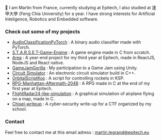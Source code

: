 

👋 I am Martin from France, currently studying at Epitech, I also studied at 逢甲大學 (Feng Chia University) for a year. I have strong interests for Artificial Inteligence, Robotics and Embedded software.

### Check out some of my projects

- [AudioClassificationPyTorch](https://github.com/Fosowl/AudioClassificationPyTorch) : A binary audio classifier made with PyTorch.
- [S.T.A.R.S.E.T-Game-Engine](https://github.com/Fosowl/S.T.A.R.S.E.T-Game-Engine) : A game engine made in C from scratch.
- [Area](https://github.com/Fosowl/AREA) : A year-end project for my third year at Epitech, made in ReactJS, NodeJS and React native.
- [GameJamGorilla](https://github.com/Fosowl/GameJamGorilla) : My participation to a Game Jam using Unity.
- [Circuit Simulator](https://github.com/Fosowl/CircuitSimulator) : An electronic circuit simulator build in C++.
- [OrbitalScriptKos](https://github.com/Fosowl/OrbitalScriptKos) : A script for controlling rockets in KSP.
- [RPG-Manhattan-Aftermath-2048](https://github.com/Fosowl/RPG-Manhattan-Aftermath-2048) : A RPG made in C at the end of my first year at Epitech.
- [FlightRadar24-like-simulation](https://github.com/Fosowl/FlightRadar24-like-simulation) : A graphical simulation of airplane flying on a map, made in C.
- [Chisel-writeup](https://github.com/Fosowl/Chisel-writeup) : A cyber-security write-up for a CTF organized by my school.

### Contact

Feel free to contact me at this email adress : martin.legrand@epitech.eu
